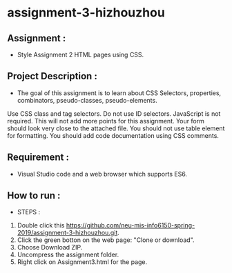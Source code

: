 # assignment-3-hizhouzhou

## Assignment : 
* Style Assignment 2 HTML pages using CSS.


## Project Description : 
* The goal of this assignment is to learn about CSS Selectors, properties, combinators, pseudo-classes, pseudo-elements.

Use CSS class and tag selectors. Do not use ID selectors.
JavaScript is not required. This will not add more points for this assignment.
Your form should look very close to the attached file.
You should not use table element for formatting.
You should add code documentation using CSS comments.

## Requirement :
* Visual Studio code and a web browser which supports ES6. 

## How to run :
* STEPS :

1. Double click this https://github.com/neu-mis-info6150-spring-2019/assignment-3-hizhouzhou.git.
2. Click the green botton on the web page:  "Clone or download".
3. Choose Download ZIP.
4. Uncompress the assignment folder.
5. Right click on Assignment3.html for the page.

